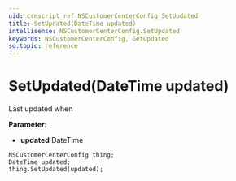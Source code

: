 ```yaml
---
uid: crmscript_ref_NSCustomerCenterConfig_SetUpdated
title: SetUpdated(DateTime updated)
intellisense: NSCustomerCenterConfig.SetUpdated
keywords: NSCustomerCenterConfig, GetUpdated
so.topic: reference
---
```


# SetUpdated(DateTime updated)

Last updated when

**Parameter:** 
 - **updated** DateTime

```crmscript
NSCustomerCenterConfig thing;
DateTime updated;
thing.SetUpdated(updated);
```

